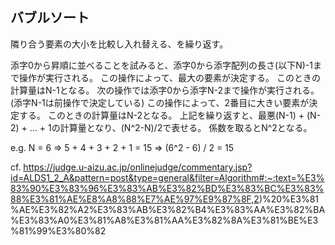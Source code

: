 ## バブルソート

隣り合う要素の大小を比較し入れ替える、を繰り返す。

添字0から昇順に並べることを試みると、添字0から添字配列の長さ(以下N)-1まで操作が実行される。
この操作によって、最大の要素が決定する。
このときの計算量はN-1となる。
次の操作では添字0から添字N-2まで操作が実行される。(添字N-1は前操作で決定している)
この操作によって、2番目に大きい要素が決定する。
このときの計算量はN-2となる。
上記を繰り返すと、最悪(N-1) + (N-2) + ... + 1の計算量となり、(N^2-N)/2で表せる。
係数を取るとN^2となる。

e.g. N = 6 => 5 + 4 + 3 + 2 + 1 = 15 => (6^2 - 6) / 2 = 15

cf. https://judge.u-aizu.ac.jp/onlinejudge/commentary.jsp?id=ALDS1_2_A&pattern=post&type=general&filter=Algorithm#:~:text=%E3%83%90%E3%83%96%E3%83%AB%E3%82%BD%E3%83%BC%E3%83%88%E3%81%AE%E8%A8%88%E7%AE%97%E9%87%8F,2)%20%E3%81%AE%E3%82%A2%E3%83%AB%E3%82%B4%E3%83%AA%E3%82%BA%E3%83%A0%E3%81%A8%E3%81%AA%E3%82%8A%E3%81%BE%E3%81%99%E3%80%82
